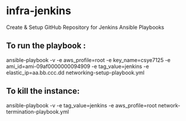 # infra-jenkins
Create &amp; Setup GitHub Repository for Jenkins Ansible Playbooks


## To run the playbook :

ansible-playbook -v -e aws_profile=root -e key_name=csye7125 -e ami_id=ami-09af0000000094909 -e tag_value=jenkins -e elastic_ip=aa.bb.ccc.dd networking-setup-playbook.yml


## To kill the instance:

 ansible-playbook -v -e tag_value=jenkins -e aws_profile=root network-termination-playbook.yml 
